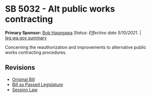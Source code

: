 # SB 5032 - Alt public works contracting
**Primary Sponsor:** [Bob Hasegawa](/person/leg/bob.hasegawa.md)
*Status: Effective date 5/10/2021.* | [leg.wa.gov summary](https://app.leg.wa.gov/billsummary?BillNumber=5032&Year=2021)

Concerning the reauthorization and improvements to alternative public works contracting procedures.

## Revisions
* [Original Bill](1/)
* [Bill as Passed Legislature](1/)
* [Session Law](1/)